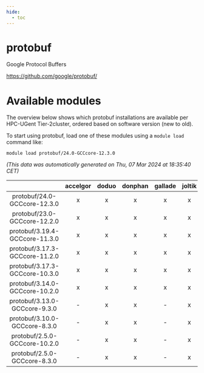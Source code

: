 ```yaml
---
hide:
  - toc
---
```


protobuf
========


Google Protocol Buffers

https://github.com/google/protobuf/
# Available modules


The overview below shows which protobuf installations are available per HPC-UGent Tier-2cluster, ordered based on software version (new to old).

To start using protobuf, load one of these modules using a `module load` command like:

```shell
module load protobuf/24.0-GCCcore-12.3.0
```

*(This data was automatically generated on Thu, 07 Mar 2024 at 18:35:40 CET)*  

| |accelgor|doduo|donphan|gallade|joltik|skitty|
| :---: | :---: | :---: | :---: | :---: | :---: | :---: |
|protobuf/24.0-GCCcore-12.3.0|x|x|x|x|x|x|
|protobuf/23.0-GCCcore-12.2.0|x|x|x|x|x|x|
|protobuf/3.19.4-GCCcore-11.3.0|x|x|x|x|x|x|
|protobuf/3.17.3-GCCcore-11.2.0|x|x|x|x|x|x|
|protobuf/3.17.3-GCCcore-10.3.0|x|x|x|x|x|x|
|protobuf/3.14.0-GCCcore-10.2.0|x|x|x|x|x|x|
|protobuf/3.13.0-GCCcore-9.3.0|-|x|x|-|x|x|
|protobuf/3.10.0-GCCcore-8.3.0|-|x|x|-|x|x|
|protobuf/2.5.0-GCCcore-10.2.0|-|x|x|-|x|x|
|protobuf/2.5.0-GCCcore-8.3.0|-|x|x|-|x|x|
